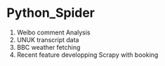 # Python_Spider
1. Weibo comment Analysis 
2. UNUK transcript data
3. BBC weather fetching
4. Recent feature developping Scrapy with booking
